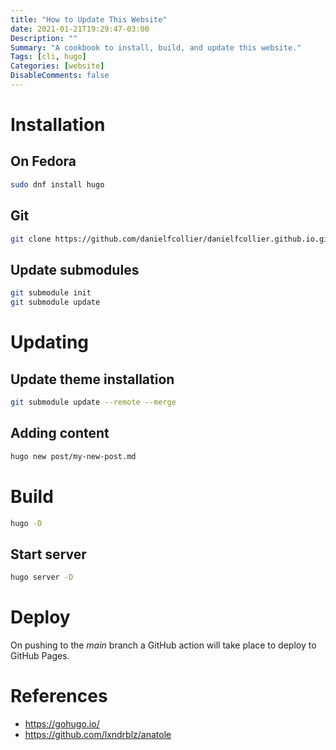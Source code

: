 ```yaml
---
title: "How to Update This Website"
date: 2021-01-21T19:29:47-03:00
Description: ""
Summary: "A cookbook to install, build, and update this website."
Tags: [cli, hugo]
Categories: [website]
DisableComments: false
---
```


# Installation

## On Fedora
```bash
sudo dnf install hugo
```

## Git
```bash
git clone https://github.com/danielfcollier/danielfcollier.github.io.git
```

## Update submodules
```bash
git submodule init
git submodule update
```

# Updating

## Update theme installation
```bash
git submodule update --remote --merge
```

## Adding content
```bash
hugo new post/my-new-post.md
```

# Build
```bash
hugo -D
```

## Start server
```bash
hugo server -D
```

# Deploy

On pushing to the *main* branch a GitHub action will take place to deploy to GitHub Pages.

# References
- https://gohugo.io/
- https://github.com/lxndrblz/anatole